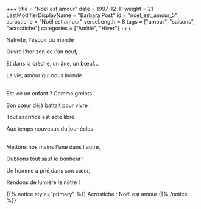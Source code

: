 +++
title = "Noël est amour"
date = 1997-12-11
weight = 21
LastModifierDisplayName = "Barbara Post"
id = "noel_est_amour_5"
acrostiche = "Noël est amour"
verseLength = 8
tags = ["amour", "saisons", "acrostiche"]
categories = ["Amitié", "Hiver"]
+++

Nativité, l'espoir du monde

Ouvre l'horizon de l'an neuf,

Et dans la crèche, un âne, un bœuf...

La vie, amour qui nous inonde.

 \
Est-ce un enfant ? Comme grelots

Son cœur déjà battait pour vivre :

Tout sacrifice est acte libre

Aux temps nouveaux du jour éclos.

 \
Mettons nos mains l'une dans l'autre,

Oublions tout sauf le bonheur !

Un homme a prié dans son cœur,

Rendons de lumière le nôtre !

{{% notice style="primary" %}}
Acrostiche : Noël est amour
{{% /notice %}}
